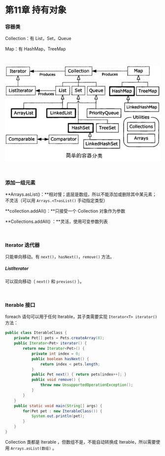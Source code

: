 # 第11章 持有对象

### 容器类

Collection：有 List，Set，Queue

Map：有 HashMap，TreeMap

​    

![thinking-in-java-简单的容器分类](../img/thinking-in-java-简单的容器分类.png)

​    

### 添加一组元素

**Arrays.asList()：**相对慢；底层是数组，所以不能添加或删除其中某元素；不灵活（可以用 `Arrays.<T>asList()` 手动指定类型）

**collection.addAll()：**只接受一个 Collection 对象作为参数

**Collections.addAll() ：**灵活，使用可变参数列表

​    

### Iterator 迭代器

只能单向移动。有 `next()`，`hasNext()`，`remove()` 方法。

##### ListIterator

可以双向移动（ `next()` 和 `previos()` ）。

​    

### Iterable 接口

foreach 语句可以用于任何 Iterable，其子类需要实现 `Iterator<T> iterator()` 方法：

```java
public class IterableClass {
    private Pet[] pets = Pets.createArray(8);
    public Iterator<Pet> iterator() {
        return new Iterator<Pet>() {
            private int index = 0;
            public boolean hasNext() {
                return index < pets.length;
            }
            public Pet next() { return pets[index++]; }
            public void remove() {
                throw new UnsupportedOperationException();
            }
        }
    }
    public static void main(String[] args) {
        for(Pet pet : new IterableClass()) {
            System.out.println(pet);
        }
    }
}
```

Collection 类都是 Iterable ，但数组不是，不能自动转换成 Iterable，所以需要使用 `Arrays.asList(数组)` 。

​    

